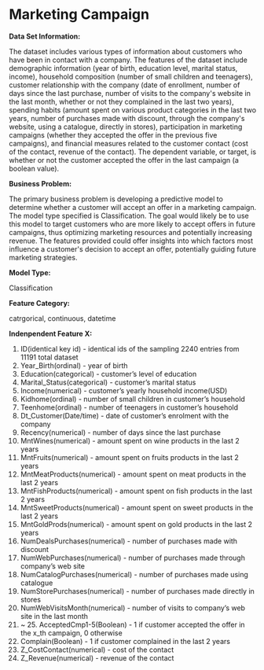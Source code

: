 # Marketing Campaign

**Data Set Information:**

The dataset includes various types of information about customers who have been in contact with a company. The features of the dataset include demographic information (year of birth, education level, marital status, income), household composition (number of small children and teenagers), customer relationship with the company (date of enrollment, number of days since the last purchase, number of visits to the company's website in the last month, whether or not they complained in the last two years), spending habits (amount spent on various product categories in the last two years, number of purchases made with discount, through the company's website, using a catalogue, directly in stores), participation in marketing campaigns (whether they accepted the offer in the previous five campaigns), and financial measures related to the customer contact (cost of the contact, revenue of the contact). The dependent variable, or target, is whether or not the customer accepted the offer in the last campaign (a boolean value).

**Business Problem:**

 The primary business problem is developing a predictive model to determine whether a customer will accept an offer in a marketing campaign. The model type specified is Classification. The goal would likely be to use this model to target customers who are more likely to accept offers in future campaigns, thus optimizing marketing resources and potentially increasing revenue. The features provided could offer insights into which factors most influence a customer's decision to accept an offer, potentially guiding future marketing strategies.

**Model Type:**

Classification

**Feature Category:**

catrgorical, continuous, datetime


**Indenpendent Feature X:**
1. ID(identical key id) - identical ids of the sampling 2240 entries from 11191 total dataset
2. Year_Birth(ordinal) - year of birth
3. Education(categorical) - customer’s level of education
4. Marital_Status(categorical) - customer’s marital status
5. Income(numerical) - customer’s yearly household income(USD)
6. Kidhome(ordinal) - number of small children in customer’s household
7. Teenhome(ordinal) - number of teenagers in customer’s household
8. Dt_Customer(Date/time) - date of customer’s enrolment with the company
9. Recency(numerical) - number of days since the last purchase
10. MntWines(numerical) - amount spent on wine products in the last 2 years
11. MntFruits(numerical) - amount spent on fruits products in the last 2 years
12. MntMeatProducts(numerical) - amount spent on meat products in the last 2 years
13. MntFishProducts(numerical) - amount spent on fish products in the last 2 years
14. MntSweetProducts(numerical) - amount spent on sweet products in the last 2 years
15. MntGoldProds(numerical) - amount spent on gold products in the last 2 years
16. NumDealsPurchases(numerical) - number of purchases made with discount
17. NumWebPurchases(numerical) - number of purchases made through company’s web site
18. NumCatalogPurchases(numerical) - number of purchases made using catalogue  
19. NumStorePurchases(numerical) - number of purchases made directly in stores
20. NumWebVisitsMonth(numerical) - number of visits to company’s web site in the last month
21. ~ 25. AcceptedCmp1-5(Boolean) - 1 if customer accepted the offer in the x_th campaign, 0 otherwise
26. Complain(Boolean) - 1 if customer complained in the last 2 years
27. Z_CostContact(numerical) - cost of the contact
28. Z_Revenue(numerical) - revenue of the contact
